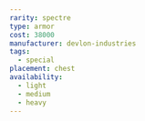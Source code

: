 ```yaml
---
rarity: spectre
type: armor
cost: 38000
manufacturer: devlon-industries
tags:
  - special
placement: chest
availability:
  - light
  - medium
  - heavy
---
```

